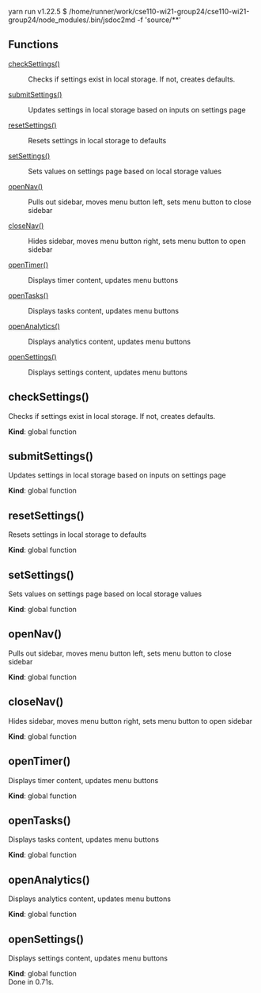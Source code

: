 yarn run v1.22.5
$ /home/runner/work/cse110-wi21-group24/cse110-wi21-group24/node_modules/.bin/jsdoc2md -f 'source/\*\*'

## Functions

<dl>
<dt><a href="#checkSettings">checkSettings()</a></dt>
<dd><p>Checks if settings exist in local storage. If not, creates defaults.</p>
</dd>
<dt><a href="#submitSettings">submitSettings()</a></dt>
<dd><p>Updates settings in local storage based on inputs on settings page</p>
</dd>
<dt><a href="#resetSettings">resetSettings()</a></dt>
<dd><p>Resets settings in local storage to defaults</p>
</dd>
<dt><a href="#setSettings">setSettings()</a></dt>
<dd><p>Sets values on settings page based on local storage values</p>
</dd>
<dt><a href="#openNav">openNav()</a></dt>
<dd><p>Pulls out sidebar, moves menu button left, sets menu button to close sidebar</p>
</dd>
<dt><a href="#closeNav">closeNav()</a></dt>
<dd><p>Hides sidebar, moves menu button right, sets menu button to open sidebar</p>
</dd>
<dt><a href="#openTimer">openTimer()</a></dt>
<dd><p>Displays timer content, updates menu buttons</p>
</dd>
<dt><a href="#openTasks">openTasks()</a></dt>
<dd><p>Displays tasks content, updates menu buttons</p>
</dd>
<dt><a href="#openAnalytics">openAnalytics()</a></dt>
<dd><p>Displays analytics content, updates menu buttons</p>
</dd>
<dt><a href="#openSettings">openSettings()</a></dt>
<dd><p>Displays settings content, updates menu buttons</p>
</dd>
</dl>

<a name="checkSettings"></a>

## checkSettings()

Checks if settings exist in local storage. If not, creates defaults.

**Kind**: global function  
<a name="submitSettings"></a>

## submitSettings()

Updates settings in local storage based on inputs on settings page

**Kind**: global function  
<a name="resetSettings"></a>

## resetSettings()

Resets settings in local storage to defaults

**Kind**: global function  
<a name="setSettings"></a>

## setSettings()

Sets values on settings page based on local storage values

**Kind**: global function  
<a name="openNav"></a>

## openNav()

Pulls out sidebar, moves menu button left, sets menu button to close sidebar

**Kind**: global function  
<a name="closeNav"></a>

## closeNav()

Hides sidebar, moves menu button right, sets menu button to open sidebar

**Kind**: global function  
<a name="openTimer"></a>

## openTimer()

Displays timer content, updates menu buttons

**Kind**: global function  
<a name="openTasks"></a>

## openTasks()

Displays tasks content, updates menu buttons

**Kind**: global function  
<a name="openAnalytics"></a>

## openAnalytics()

Displays analytics content, updates menu buttons

**Kind**: global function  
<a name="openSettings"></a>

## openSettings()

Displays settings content, updates menu buttons

**Kind**: global function  
Done in 0.71s.
